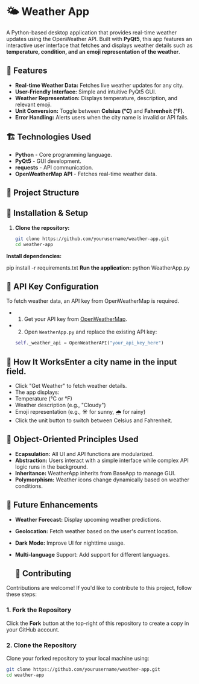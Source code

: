 # 🌤 Weather App

A Python-based desktop application that provides real-time weather updates using the OpenWeather API. Built with **PyQt5**, this app features an interactive user interface that fetches and displays weather details such as **temperature, condition, and an emoji representation of the weather**.

## 🚀 Features

- **Real-time Weather Data:** Fetches live weather updates for any city.
- **User-Friendly Interface:** Simple and intuitive PyQt5 GUI.
- **Weather Representation:** Displays temperature, description, and relevant emoji.
- **Unit Conversion:** Toggle between **Celsius (°C)** and **Fahrenheit (°F)**.
- **Error Handling:** Alerts users when the city name is invalid or API fails.

## 🏗 Technologies Used

- **Python** - Core programming language.
- **PyQt5** - GUI development.
- **requests** - API communication.
- **OpenWeatherMap API** - Fetches real-time weather data.

## 📂 Project Structure


## 🔧 Installation & Setup

1. **Clone the repository:**
   ```bash
   git clone https://github.com/yourusername/weather-app.git
   cd weather-app

**Install dependencies:**

   pip install -r requirements.txt
**Run the application:**
   python WeatherApp.py

## 🔑 API Key Configuration  
To fetch weather data, an API key from OpenWeatherMap is required.  

- 1. Get your API key from [OpenWeatherMap](https://home.openweathermap.org/api_keys).  
- 2. Open `WeatherApp.py` and replace the existing API key:  

   ```python
   self._weather_api = OpenWeatherAPI("your_api_key_here")

## 📌 How It WorksEnter a city name in the input field.
- Click "Get Weather" to fetch weather details.
- The app displays:
- Temperature (°C or °F)
- Weather description (e.g., "Cloudy")
- Emoji representation (e.g., ☀️ for sunny, 🌧️ for rainy)
- Click the unit button to switch between Celsius and Fahrenheit.
## 🎯 Object-Oriented Principles Used
- **Ecapsulation:** All UI and API functions are modularized.
- **Abstraction:** Users interact with a simple interface while complex API logic runs in the background.
- **Inheritance:** WeatherApp inherits from BaseApp to manage GUI.
- **Polymorphism:** Weather icons change dynamically based on weather conditions.
## 🔮 Future Enhancements
- **Weather Forecast:** Display upcoming weather predictions.
- **Geolocation:** Fetch weather based on the user's current location.
- **Dark Mode:** Improve UI for nighttime usage.
- **Multi-language** Support: Add support for different languages.

  ## 🤝 Contributing  

Contributions are welcome! If you'd like to contribute to this project, follow these steps:  

### 1. Fork the Repository  
Click the **Fork** button at the top-right of this repository to create a copy in your GitHub account.  

### 2. Clone the Repository  
Clone your forked repository to your local machine using:  

```bash
git clone https://github.com/yourusername/weather-app.git
cd weather-app


